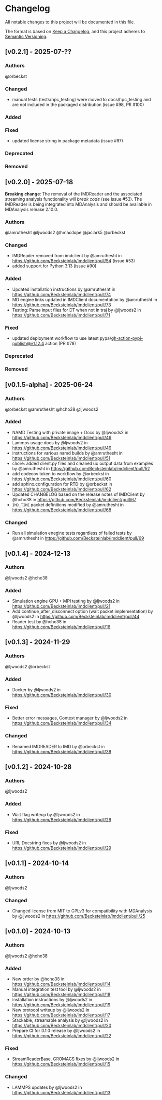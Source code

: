 # Changelog
All notable changes to this project will be documented in this file.

The format is based on [Keep a Changelog](https://keepachangelog.com/en/1.0.0/),
and this project adheres to [Semantic Versioning](https://semver.org/spec/v2.0.0.html).

<!--
The rules for this file:
  * entries are sorted newest-first.
  * summarize sets of changes - don't reproduce every git log comment here.
  * don't ever delete anything.
  * keep the format consistent:
    * do not use tabs but use spaces for formatting
    * 79 char width
    * YYYY-MM-DD date format (following ISO 8601)
  * accompany each entry with github issue/PR number (Issue #xyz)
-->
## [v0.2.1] - 2025-07-??
### Authors
@orbeckst

### Changed
* manual tests (tests/hpc_testing) were moved to docs/hpc_testing and are
  not included in the packaged distribution (issue #98, PR #100)

### Added

### Fixed
* updated license string in package metadata (issue #97)

### Deprecated
<!-- Soon-to-be removed features -->

### Removed
<!-- Removed features -->


## [v0.2.0] - 2025-07-18

**Breaking change**: The removal of the IMDReader and the associated
streaming analysis functionality will *break code* (see issue
#53). The IMDReader is being integrated into MDAnalysis and should be
available in MDAnalysis release 2.10.0.

### Authors
<!-- GitHub usernames of contributors to this release -->
@amruthesht @ljwoods2 @hmacdope @jaclark5 @orbeckst

### Changed
<!-- Changes in existing functionality -->
* IMDReader removed from imdclient by @amruthesht in https://github.com/Becksteinlab/imdclient/pull/54 (issue #53)
* added support for Python 3.13 (issue #90)

### Added
<!-- New added features -->
* Updated installation instructions by @amruthesht in https://github.com/Becksteinlab/imdclient/pull/74
* MD engine links updated in IMDClient documentation by @amruthesht in https://github.com/Becksteinlab/imdclient/pull/73
* Testing: Parse input files for DT when not in traj by @ljwoods2 in https://github.com/Becksteinlab/imdclient/pull/71

### Fixed
<!-- Bug fixes -->
* updated deployment workflow to use latest pypa/gh-action-pypi-publish@v1.12.4 action (PR #78)


### Deprecated
<!-- Soon-to-be removed features -->

### Removed
<!-- Removed features -->



## [v0.1.5-alpha] - 2025-06-24

### Authors
<!-- GitHub usernames of contributors to this release -->
@orbeckst @amruthesht @hcho38 @ljwoods2

### Added
<!-- New added features -->
* NAMD Testing with private image + Docs by @ljwoods2 in https://github.com/Becksteinlab/imdclient/pull/46
* Lammps usage docs by @ljwoods2 in https://github.com/Becksteinlab/imdclient/pull/49
* Instructions for various namd builds by @amruthesht in https://github.com/Becksteinlab/imdclient/pull/51
* chore: added client.py files and cleaned uo output data from examples by @amruthesht in https://github.com/Becksteinlab/imdclient/pull/52
* add codecov token to workflow by @orbeckst in https://github.com/Becksteinlab/imdclient/pull/60
* add sphinx.configuration for RTD by @orbeckst in https://github.com/Becksteinlab/imdclient/pull/62
* Updated CHANGELOG based on the release notes of IMDClient by @hcho38 in https://github.com/Becksteinlab/imdclient/pull/67
* `IMD_TIME` packet definitions modified by @amruthesht in https://github.com/Becksteinlab/imdclient/pull/68

### Changed
<!-- Changes in existing functionality -->
* Run all simulation enegine tests regardless of failed tests by @amruthesht in https://github.com/Becksteinlab/imdclient/pull/69



## [v0.1.4] - 2024-12-13

### Authors
<!-- GitHub usernames of contributors to this release -->
@ljwoods2 @hcho38

### Added
<!-- New added features -->
* Simulation engine GPU + MPI testing by @ljwoods2 in https://github.com/Becksteinlab/imdclient/pull/21
* Add continue_after_disconnect option (wait packet implementation) by @ljwoods2 in https://github.com/Becksteinlab/imdclient/pull/44
* Reader test by @hcho38 in https://github.com/Becksteinlab/imdclient/pull/16


## [v0.1.3] - 2024-11-29

### Authors
<!-- GitHub usernames of contributors to this release -->
@ljwoods2 @orbeckst

### Added
<!-- New added features -->
* Docker by @ljwoods2 in https://github.com/Becksteinlab/imdclient/pull/30

### Fixed
<!-- Bug fixes -->
* Better error messages, Context manager by @ljwoods2 in https://github.com/Becksteinlab/imdclient/pull/34

### Changed
<!-- Changes in existing functionality -->
* Renamed IMDREADER to IMD by @orbeckst in https://github.com/Becksteinlab/imdclient/pull/38


## [v0.1.2] - 2024-10-28

### Authors
<!-- GitHub usernames of contributors to this release -->
@ljwoods2

### Added
<!-- New added features -->
* Wait flag writeup by @ljwoods2 in https://github.com/Becksteinlab/imdclient/pull/28

### Fixed
<!-- Bug fixes -->
* URI, Docstring fixes by @ljwoods2 in https://github.com/Becksteinlab/imdclient/pull/29


## [v0.1.1] - 2024-10-14

### Authors
<!-- GitHub usernames of contributors to this release -->
@ljwoods2

### Changed
<!-- Changes in existing functionality -->
* Changed license from MIT to GPLv3 for compatibility with MDAnalysis by @ljwoods2 in https://github.com/Becksteinlab/imdclient/pull/25


## [v0.1.0] - 2024-10-13

### Authors
<!-- GitHub usernames of contributors to this release -->
@ljwoods2 @hcho38

### Added
<!-- New added features -->
* New order by @hcho38 in https://github.com/Becksteinlab/imdclient/pull/14
* Manual integration test tool by @ljwoods2 in https://github.com/Becksteinlab/imdclient/pull/18
* Installation instructions by @ljwoods2 in https://github.com/Becksteinlab/imdclient/pull/19
* New protocol writeup by @ljwoods2 in https://github.com/Becksteinlab/imdclient/pull/17
* Stackable, streamable analysis by @ljwoods2 in https://github.com/Becksteinlab/imdclient/pull/20
* Prepare CI for 0.1.0 release by @ljwoods2 in https://github.com/Becksteinlab/imdclient/pull/22

### Fixed
<!-- Bug fixes -->
* StreamReaderBase, GROMACS fixes by @ljwoods2 in https://github.com/Becksteinlab/imdclient/pull/15

### Changed
<!-- Changes in existing functionality -->
* LAMMPS updates by @ljwoods2 in https://github.com/Becksteinlab/imdclient/pull/13
